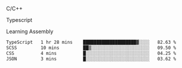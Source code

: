 <p>C/C++</p>
<p> Typescript</p>
<p>Learning Assembly</p>

<!--START_SECTION:waka-->

```txt
TypeScript   1 hr 28 mins    ████████████████████▓░░░░   82.63 %
SCSS         10 mins         ██▒░░░░░░░░░░░░░░░░░░░░░░   09.50 %
CSS          4 mins          █░░░░░░░░░░░░░░░░░░░░░░░░   04.25 %
JSON         3 mins          █░░░░░░░░░░░░░░░░░░░░░░░░   03.62 %
```

<!--END_SECTION:waka-->
